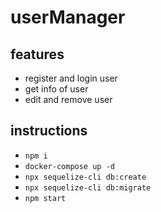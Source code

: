 # userManager

## features

- register and login user
- get info of user
- edit and remove user

## instructions

- `npm i`
- `docker-compose up -d`
- `npx sequelize-cli db:create`
- `npx sequelize-cli db:migrate`
- `npm start`
